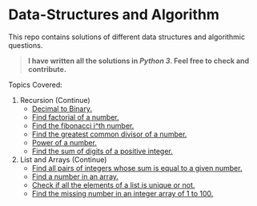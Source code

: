 # Data-Structures and Algorithm

This repo contains solutions of different data structures and algorithmic questions.

> **I have written all the solutions in _Python 3_. Feel free to check and contribute.**

Topics Covered:

1. Recursion (Continue)
   - [Decimal to Binary.](/Python/Recursion/decimalToBinary.py)
   - [Find factorial of a number.](/Python/Recursion/factorial.py)
   - [Find the fibonacci i^th number.](/Python/Recursion/fibonacci.py)
   - [Find the greatest common divisor of a number.](/Python/Recursion/gcd.py)
   - [Power of a number.](/Python/Recursion/power.py)
   - [Find the sum of digits of a positive integer.](/Python/Recursion/sum_of_digits.py)
2. List and Arrays (Continue)
   - [Find all pairs of integers whose sum is equal to a given number.](/Python/Array/findPairs.py)
   - [Find a number in an array.](/Python/Array/f_number.py)
   - [Check if all the elements of a list is unique or not.](/Python/Array/isUnique.py)
   - [Find the missing number in an integer array of 1 to 100.](/Python/Array/missingNumber.py)
